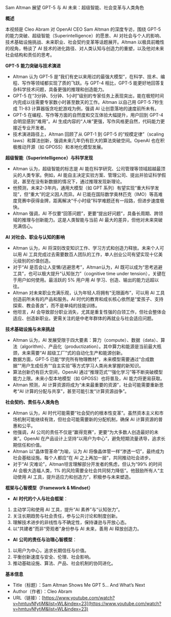 Sam Altman 展望 GPT-5 与 AI 未来：超级智能、社会变革与人类角色

  

**概述**

  

本视频是 Cleo Abram 对 OpenAI CEO Sam Altman 的深度专访，围绕 GPT-5 的能力突破、超级智能（Superintelligence）的愿景、AI 对社会与个人的影响、技术基础设施挑战、未来职业、社会契约变革等话题展开。Altman 以极具前瞻性的视角，畅谈了 AI 技术的进化路径、对人类认知与创造力的重塑，以及他对未来社会结构和责任的思考。

  

**GPT-5** **能力突破与技术演进**

- Altman 认为 GPT-5 是“我们有史以来用过的最强大模型”，在科学、技术、编程、写作等领域都实现了质的飞跃。与 GPT-4 相比，GPT-5 能更好地回答复杂科学技术问题，具备更强的推理和创造能力。
- GPT-5 在“3分钟、5分钟、1小时”级别的专家任务上表现突出，能在极短时间内完成以往需要专家数小时甚至数天的工作。Altman 以自己用 GPT-5 7秒生成 TI-83 计算器版贪吃蛇游戏为例，强调 AI 让创意落地的速度前所未有。
- GPT-5 在编程、写作等方面的自然度和交互体验大幅提升，用户回到 GPT-4 会明显感到“难用”。AI 生成内容的“人味”更强，写作风格更自然，代码能力更接近专业开发者。
- 技术演进路径上，Altman 回顾了从 GPT-1 到 GPT-5 的“规模定律”（scaling laws）和算法创新，强调未来几年仍有巨大的算法突破空间。OpenAI 也在积极推动开源（如 GPOSS）和本地化模型发展。

  

**超级智能（****Superintelligence****）与科学发现**

- Altman 认为，超级智能的标志是 AI 能在科学研究、公司管理等领域超越最顶尖的人类专家。例如，AI 能自主决定实验方案、管理公司、提出并验证科学假说，甚至在没有新数据的情况下，通过推理发现新理论。
- 他预测，未来2-3年内，通用大模型（如 GPT 系列）有望实现“重大科学发现”，但“重大”的定义因人而异。AI 已能在国际数学奥林匹克（IMO）等高难度竞赛中获得金牌，距离解决“千小时级”科学难题还有一段路，但进步速度极快。
- Altman 强调，AI 不仅要“回答问题”，更要“提出好问题”，具备长周期、跨领域的推理与创新能力。这是人类智能与当前 AI 最大的差异，但他对未来突破充满信心。

  

**AI** **对社会、职业与认知的影响**

- Altman 认为，AI 将深刻改变知识工作、学习方式和创造力释放。未来个人可以用 AI 工具完成过去需要数百人团队的工作，单人创业公司有望实现十亿美元级别的价值创造。
- 对于“AI 是否会让人变懒/逃避思考”，Altman认为，AI 既可以成为“思考逃避工具”，也可以极大提升“认知张力”（cognitive time under tension），关键在于用户如何使用。最活跃的 5% 用户用 AI 学习、创造、输出的能力远超以往。
- Altman 对未来职业充满乐观，认为年轻人将拥有“无限画布”，可以用 AI 工具创造前所未有的产品和服务。AI 时代的教育和成长核心依然是“爱孩子、支持探索、教会善良”，而不是单纯的技能训练。
- 他坦言，AI 会导致部分职业消失，尤其是重复性强的白领工作，但社会整体会适应、创造新职业。更需关注的是中老年群体的再就业与社会适应问题。

  

**技术基础设施与未来挑战**

- Altman 认为，AI 发展受限于四大要素：算力（compute）、数据（data）、算法（algorithm）、产品化（productization）。其中算力和能源是当前最大瓶颈，未来需要“AI 超级工厂”式的自动化生产和能源创新。
- 数据方面，GPT-5 已能“学完所有物理教材”，未来模型需要通过“合成数据”“用户生成任务”“自主实验”等方式学习人类尚未掌握的新知识。
- 算法创新仍有巨大空间，OpenAI 通过“推理范式”“强化学习”等不断突破模型能力上限。未来小型本地模型（如 GPOSS）也将普及，AI 能力将更易获取。
- Altman 预测，AI 计算资源将成为“未来最重要的资源”，社会可能需要重新思考“AI 计算的分配与共享”，甚至可能引发“计算资源战争”。

  

**社会契约、责任与人类角色**

- Altman 认为，AI 时代可能需要“社会契约的根本性变革”。虽然资本主义和市场机制可能继续有效，但社会可能需要新的分配机制，确保 AI 计算资源的普惠和公平。
- 他强调，AI 公司的责任不仅是“赢得竞赛”，更要“为大多数人创造最好的未来”。OpenAI 在产品设计上坚持“以用户为中心”，避免短期流量诱导，追求长期信任和价值。
- Altman 以“晶体管革命”为喻，认为 AI 将像晶体管一样“渗透一切”，最终成为社会基础设施。每个人都应“在 AI 之上再加一层”，共同推动社会进步。
- 对于“AI 灾难论”，Altman坦言理解部分开发者的焦虑，但认为“99% 的时间 AI 会极大造福人类，1% 的风险需要全社会共同努力降低”。他鼓励所有人“主动使用 AI 工具，提升适应力和创造力”，积极参与未来塑造。

  

**框架与心智模型（****Framework & Mindset****）**

- **AI** **时代的个人与社会框架**：

1. 主动学习和使用 AI 工具，提升“AI 素养”与“认知张力”。
2. 关注长期趋势与社会责任，参与公共讨论和制度创新。
3. 理解技术进步的非线性与不确定性，保持谦逊与开放心态。
4. 以“共建者”而非“旁观者”身份参与 AI 未来，善用 AI 释放创造力。

- **AI** **公司的责任与治理心智模型**：

1. 以用户为中心，追求长期信任与价值。
2. 平衡创新速度与安全、伦理、社会影响。
3. 推动基础设施、算法、产品、社会机制的协同进化。

  

**基本信息**

- Title（标题）：Sam Altman Shows Me GPT 5… And What’s Next
- Author（作者）：Cleo Abram
- URL（链接）：[https://www.youtube.com/watch?v=hmtuvNfytjM&list=WL&index=23](https://www.youtube.com/watch?v=hmtuvNfytjM&list=WL&index=23)